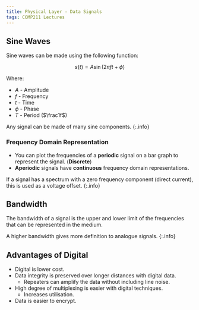 ```yaml
---
title: Physical Layer - Data Signals
tags: COMP211 Lectures
---
```

## Sine Waves
Sine waves can be made using the following function:

$$
s(t)=A\sin(2\pi ft+\phi)
$$

Where:

* $A$ - Amplitude
* $f$ - Frequency
* $t$ - Time
* $\phi$ - Phase
* $T$ - Period ($\frac1f$)

Any signal can be made of many sine components.
{:.info}

### Frequency Domain Representation
* You can plot the frequencies of a **periodic** signal on a bar graph to represent the signal. (**Discrete**)
* **Aperiodic** signals have **continuous** frequency domain representations. 

If a signal has a spectrum with a zero frequency component (direct current), this is used as a voltage offset.
{:.info}

## Bandwidth
The bandwidth of a signal is the upper and lower limit of the frequencies that can be represented in the medium.

A higher bandwidth gives more definition to analogue signals. 
{:.info}

## Advantages of Digital

* Digital is lower cost.
* Data integrity is preserved over longer distances with digital data.
	* Repeaters can amplify the data without including line noise.
* High degree of multiplexing is easier with digital techniques.
	* Increases utilisation.
* Data is easier to encrypt.